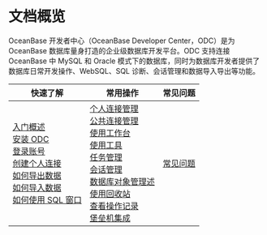 文档概览 
=========================

OceanBase 开发者中心（OceanBase Developer Center，ODC）是为 OceanBase 数据库量身打造的企业级数据库开发平台。ODC 支持连接 OceanBase 中 MySQL 和 Oracle 模式下的数据库，同时为数据库开发者提供了数据库日常开发操作、WebSQL、SQL 诊断、会话管理和数据导入导出等功能。


|  快速了解  |   常用操作| 常见问题|
|----------------------------------------------------------------------------------------------------------------------------------------------------------------------------------------------------------------------------------------------------------------------------------------------------------------------------------------------------------------------------------------------------------------------------------------------------------------------------------------------------------------------------------------------------------------------------------------|--------------------------------------------------------------------------------------------------------------------------------------------------------------------------------------------------------------------------------------------------------------------------------------------------------------------------------------------------------------------------------------------------------------------------------------------------------------------------------------------------------------------------------------------------------------------------------------------------------------------------------------------------------------------------------|---------------------------------------------------------------------------------------------------------------------------------------------------------------------------------------------------------------------------------------------------------------------------------------------------------------------------------------------------------------------------------------------------------------------------------------------------------------------------------------------------------------------------------------------------------------|
| [入门概述](4.quickstart/1.quickstart-overview.md)<br> [安装 ODC](7.client-odc-user-guide/1.client-odc-install-odc.md)<br> [登录账号](6.web-odc-user-guide/1.log-on-to-odc/1.log-on-to-odc-account.md)<br> [创建个人连接](6.web-odc-user-guide/3.web-odc-connect-database/1.web-odc-create-private-connection.md)<br> [如何导出数据](5.tutorials/3.tutorials-export.md) <br>[如何导入数据](5.tutorials/4.tutorials-import.md)<br> [如何使用 SQL 窗口](6.web-odc-user-guide/5.web-odc-use-workspace/2.web-odc-sql-window.md) | [个人连接管理](6.web-odc-user-guide/3.web-odc-connect-database/2.web-odc-manage-connections.md)<br>  [公共连接管理](6.web-odc-user-guide/4.web-odc-public-resource-management/3.web-odc-public-resource-permission/1.web-odc-manage-public-connection.md)<br> [使用工作台](6.web-odc-user-guide/5.web-odc-use-workspace/1.web-odc-use-workspace-overview.md)<br> [使用工具](6.web-odc-user-guide/6.web-odc-use-tools/1.web-odc-data-export-and-import/1.web-odc-data-export-and-import-overview.md) <br> [任务管理](6.web-odc-user-guide/9.web-odc-task-management/1.web-odc-task-management-overview.md)<br> [会话管理](6.web-odc-user-guide/10.web-odc-session-management.md) <br> [数据库对象管理述](6.web-odc-user-guide/11.web-odc-database-objects/1.web-odc-table-objects/1.web-odc-database-objects-overview.md) <br> [使用回收站](6.web-odc-user-guide/7.web-odc-recycle-bin.md)<br> [查看操作记录](6.web-odc-user-guide/8.web-odc-view-operation-records.md)<br> [堡垒机集成](10.system-integration/1.bastion-host-integration-guide/1.bastion-overview.md) |[常见问题](11.faq.md)|


